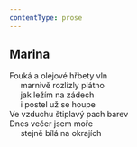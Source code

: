 ```yaml
---
contentType: prose
---
```


## Marina

Fouká a olejové hřbety vln  
     marnivě rozlízly plátno  
     jak ležím na zádech  
     i postel už se houpe  
Ve vzduchu štiplavý pach barev  
Dnes večer jsem moře  
     stejně bílá na okrajích
